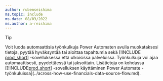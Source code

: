 ```yaml
---
author: rubenseishima
ms.topic: include
ms.date: 08/03/2022
ms.author: a-reishima
---
```

> [!TIP]
> Voit luoda automaattisia työnkulkuja Power Automaten avulla muokataksesi tietoja, pyytää hyväksyntää tai aloittaa tapahtumia sekä [!INCLUDE [prod_short](prod_short.md)] -sovelluksessa että ulkoisissa palveluissa. Työnkulkuja voi ajaa automaattisesti, pyydettäessä tai jaksoittain. Lisätietoja on kohdassa [[!INCLUDE[prod_short](includes/prod_short.md)] -sovelluksen käyttäminen Power Automate -työnkuluissa](../across-how-use-financials-data-source-flow.md).
